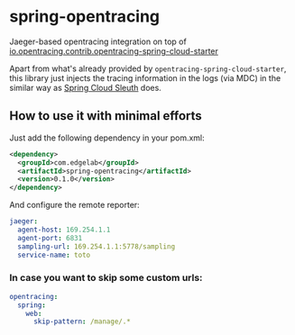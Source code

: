# spring-opentracing

Jaeger-based opentracing integration on top of [io.opentracing.contrib.opentracing-spring-cloud-starter](https://github.com/opentracing-contrib/java-spring-cloud)

Apart from what's already provided by `opentracing-spring-cloud-starter`, this library just injects the tracing information in the logs (via MDC) in the similar way as [Spring Cloud Sleuth](https://github.com/spring-cloud/spring-cloud-sleuth) does.

## How to use it with minimal efforts

Just add the following dependency in your pom.xml:

```xml
<dependency>
  <groupId>com.edgelab</groupId>
  <artifactId>spring-opentracing</artifactId>
  <version>0.1.0</version>
</dependency>
```

And configure the remote reporter:

```yaml
jaeger:
  agent-host: 169.254.1.1
  agent-port: 6831
  sampling-url: 169.254.1.1:5778/sampling
  service-name: toto
```

### In case you want to skip some custom urls:

```yaml
opentracing:
  spring:
    web:
      skip-pattern: /manage/.*
```
